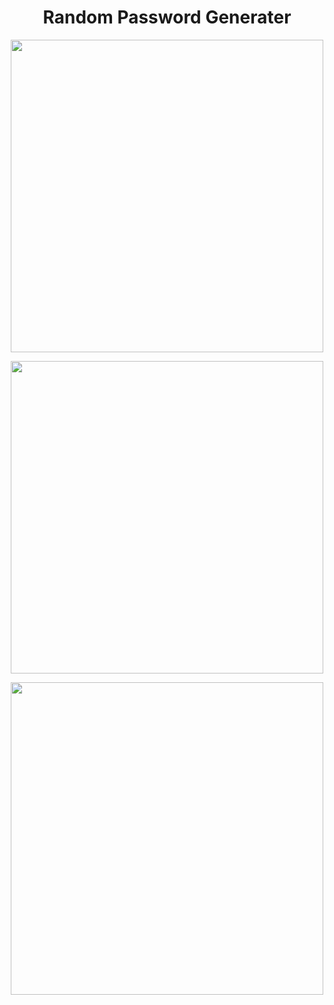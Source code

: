 <h1 align="center"> Random Password Generater </h1>

<p align="center">
<img width="500px" src="https://user-images.githubusercontent.com/80118217/192558237-d7ab6580-53fa-4655-a290-3377c20a6395.JPG"></p>
<p align="center">
<img width="500px" src="https://user-images.githubusercontent.com/80118217/192558252-94ae5b94-385c-4743-9ce0-d22461bbb958.JPG"></p>
<p align="center">
<img width="500px" src="https://user-images.githubusercontent.com/80118217/192558263-f0abc4ef-96a1-4e3b-9049-a92d2ea8e90f.JPG">
</p>
